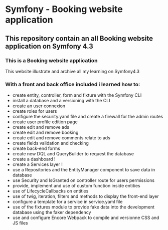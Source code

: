 # Symfony  - Booking website application

## This repository contain an all Booking website application on Symfony 4.3

### This is a Booking website application
This website illustrate and archive all my learning on Symfony4.3

### With a front and back office included i learned how to:
- create entity, controller, form and fixture with the Symfony CLI
- install a database and a versioning with the CLI
- create an user connexion
- create roles for users
- configure the security.yaml file and create a firewall for the admin routes
- create user profile edition page
- create edit and remove ads
- create edit and remove booking
- create edit and remove comments relate to ads
- create fields validation and checking
- create back-end forms
- create new DQL and QueryBuilder to request the database
- create a dashboard !
- create a Services layer !
- use a Repositories and the EntityManager component to save data in database
- use Security and IsGranted on controller route for users permissions
- provide, implement and use of custom function inside entities
- use of LifecycleCallbacks on entities
- use of twig, iteration, filters and methods to display the front-end layer
- configure a template for a service in service.yaml file
- use of the fixtures module to provide fake data into the development database using the faker dependency
- use and configure Encore Webpack to compile and versionne CSS and JS files
